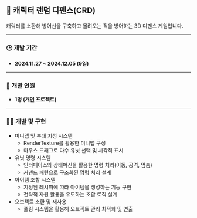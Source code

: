 ## 📌 캐릭터 랜덤 디펜스(CRD)

캐릭터를 소환해 방어선을 구축하고 몰려오는 적을 방어하는 3D 디펜스 게임입니다.

---

### 🕒 개발 기간
- **2024.11.27 ~ 2024.12.05 (9일)**

---

### 👥 개발 인원
- **1명 (개인 프로젝트)**

---

### 🙋‍♂️ 개발 및 구현 
- 미니맵 및 부대 지정 시스템
  - RenderTexture를 활용한 미니맵 구성
  - 마우스 드래그로 다수 유닛 선택 및 시각적 표시
- 유닛 명령 시스템
  - 인터페이스와 상태머신을 활용한 명령 처리(이동, 공격, 멈춤)
  - 커맨드 패턴으로 구조화된 명령 처리 설계
- 아이템 조합 시스템
  - 지정된 레시피에 따라 아이템을 생성하는 기능 구현
  - 전략적 자원 활용을 유도하는 조합 로직 설계
- 오브젝트 소환 및 재사용
  - 풀링 시스템을 활용해 오브젝트 관리 최적화 및 연출


